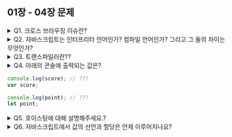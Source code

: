 ## 01장 - 04장 문제
<details>
<summary>Q1. 크로스 브라우징 이슈란?</summary>
<div markdown="1">
A. 다양한 브라우저와 버전에서 브라우저에 따라 웹페이지가 의도대로 동작하지 않는 것 -> 그래서 pollyfill과 트랜스파일러가 필요하다!
</div>
</details>

<details>
<summary>Q2. 자바스크립트는 인터프리터 언어인가? 컴파일 언어인가? 그리고 그 둘의 차이는 무엇인가?</summary>
<div markdown="1">
A. 인터프리터 ->
  인터프리터: 런타임시에 한 줄씩 처리되어 프로그램이 실행되는 방식 / 
  컴파일: 런타임 전에 코드 전체를 컴파일 후, 프로그램이 실행되는 방식
</div>
</details>

<details>
<summary>Q3. 트랜스파일러란??</summary>
<div markdown="1">
A. 한 프로그래밍 언어의 코드를 다른 프로그래밍 언어로 변환해주는 도구. 
  자바스크립트 내에서는 Ecmascript 버전별로 변환할 때 사용함. 대표적으로 Babel이 있다.
  크로스브라우징이슈를 야기하는 호환성을 맞출 때나 TS 컴파일 용으로 사용한다.
</div>
</details>

<details>
<summary>Q4. 아래의 콘솔에 출력되는 값은?

  ```javascript
  console.log(score); // ???
  var score; 

  console.log(point); // ???
  let point;
  ```

</summary>
<div markdown="1">
A. undefined, Reference Error
</div>
</details>

<details>
<summary>Q5. 호이스팅에 대해 설명해주세요.?</summary>
<div markdown="1">
A. 코드의 선언부가 가장 위로 끌어올려진 것처럼 동작하는 것.
- 발생가능한 문제점  
var 선언 변수의 초기화 전에 접근하여 undefined 값을 얻게 됨.
중복된 var 선언으로 인해 예상치 못한 값이 할당되거나 사용됨.
</div>
</details>

<details>
<summary>Q6. 자바스크립트에서 값의 선언과 할당은 언제 이루어지나요?</summary>
<div markdown="1">
A. 값의 선언은 런타임 전에 이루어지고 할당은 런타임 시에 이루어집니다.
  var는 선언과 초기화가 동시에 이루어지지만, 할당은 런타임 시에 이루어집니다.
</div>
</details>
